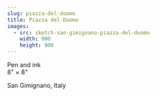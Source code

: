 ```yaml
---
slug: piazza-del-duomo
title: Piazza del Duomo
images:
  - src: sketch-san-gimignano-piazza-del-duomo
    width: 900
    height: 900
---
```

Pen and ink  
8" × 8"

San Gimignano, Italy
